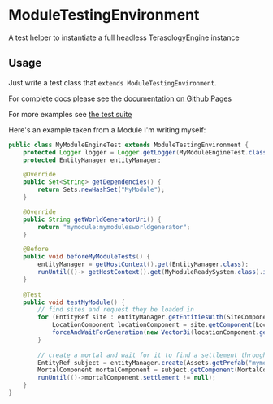 # ModuleTestingEnvironment

A test helper to instantiate a full headless TerasologyEngine instance

## Usage

Just write a test class that `extends ModuleTestingEnvironment`.

For complete docs please see the
[documentation on Github Pages](https://kaen.github.io/ModuleTestingEnvironment/org/terasology/moduletestingenvironment/ModuleTestingEnvironment.html)

For more examples see
[the test suite](https://github.com/kaen/ModuleTestingEnvironment/tree/master/src/test/java/org/terasology/moduletestingenvironment)

Here's an example taken from a Module I'm writing myself:

```java
public class MyModuleEngineTest extends ModuleTestingEnvironment {
    protected Logger logger = Logger.getLogger(MyModuleEngineTest.class.getName());
    protected EntityManager entityManager;

    @Override
    public Set<String> getDependencies() {
        return Sets.newHashSet("MyModule");
    }

    @Override
    public String getWorldGeneratorUri() {
        return "mymodule:mymodulesworldgenerator";
    }

    @Before
    public void beforeMyModuleTests() {
        entityManager = getHostContext().get(EntityManager.class);
        runUntil(()-> getHostContext().get(MyModuleReadySystem.class).isMyModuleReady());
    }
    
    @Test
    public void testMyModule() {
        // find sites and request they be loaded in
        for (EntityRef site : entityManager.getEntitiesWith(SiteComponent.class)) {
            LocationComponent locationComponent = site.getComponent(LocationComponent.class);
            forceAndWaitForGeneration(new Vector3i(locationComponent.getWorldPosition()));
        }
        
        // create a mortal and wait for it to find a settlement through behavior logic
        EntityRef subject = entityManager.create(Assets.getPrefab("mymodule:mortal").get());
        MortalComponent mortalComponent = subject.getComponent(MortalComponent.class);
        runUntil(()->mortalComponent.settlement != null);
    }
}
```
